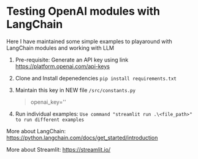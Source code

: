 # Testing OpenAI modules with LangChain

Here I have maintained some simple examples to playaround with LangChain modules and working with LLM

1. Pre-requisite: Generate an API key using link https://platform.openai.com/api-keys

2. Clone and Install depenedencies `pip install requirements.txt`

3. Maintain this key in NEW file `/src/constants.py`
   > openai_key='<your OpenAI key>'
   
4. Run individual examples:
`Use command "streamlit run .\<file_path>" to run different examples`


More about LangChain: https://python.langchain.com/docs/get_started/introduction

More about Streamlit: https://streamlit.io/
